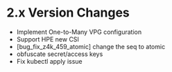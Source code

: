 2.x Version Changes
===================
* Implement One-to-Many VPG configuration
* Support HPE new CSI
* [bug_fix_z4k_459_atomic] change the seq to atomic
* obfuscate secret/access keys
* Fix kubectl apply issue
